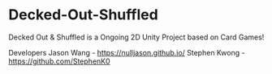 # Decked-Out-Shuffled
Decked Out &amp; Shuffled is a Ongoing 2D Unity Project based on Card Games!



Developers
Jason Wang - https://nulljason.github.io/
Stephen Kwong - https://github.com/StephenK0
